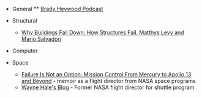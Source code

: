 * General
** [Brady Heywood Podcast][brady]

* Structural
  * [Why Buildings Fall Down: How Structures Fail, Matthys Levy and Mario Salvadori](https://www.amazon.ca/Why-Buildings-Fall-Down-Structures/dp/039331152X)

* Computer

* Space
  * [Failure Is Not an Option: Mission Control From Mercury to Apollo 13 and Beyond](https://www.amazon.ca/Failure-Not-Option-Mission-Control/dp/1439148813) - memoir as a flight director from NASA space programs
  * [Wayne Hale's Blog](https://blogs.nasa.gov/waynehalesblog/) - Former NASA flight director for shuttle program

[brady]: https://bradyheywood.libsyn.com/